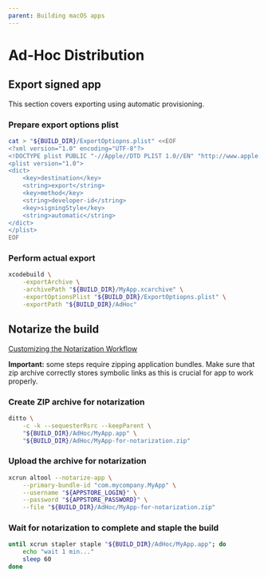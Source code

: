 ```yaml
---
parent: Building macOS apps
---
```

# Ad-Hoc Distribution

## Export signed app

This section covers exporting using automatic provisioning.

### Prepare export options plist

```sh
cat > "${BUILD_DIR}/ExportOptiopns.plist" <<EOF
<?xml version="1.0" encoding="UTF-8"?>
<!DOCTYPE plist PUBLIC "-//Apple//DTD PLIST 1.0//EN" "http://www.apple.com/DTDs/PropertyList-1.0.dtd">
<plist version="1.0">
<dict>
    <key>destination</key>
    <string>export</string>
    <key>method</key>
    <string>developer-id</string>
    <key>signingStyle</key>
    <string>automatic</string>
</dict>
</plist>
EOF
```

### Perform actual export

```sh
xcodebuild \
    -exportArchive \
    -archivePath "${BUILD_DIR}/MyApp.xcarchive" \
    -exportOptionsPlist "${BUILD_DIR}/ExportOptiopns.plist" \
    -exportPath "${BUILD_DIR}/AdHoc"
```

## Notarize the build

[Customizing the Notarization Workflow](https://developer.apple.com/documentation/xcode/notarizing_macos_software_before_distribution/customizing_the_notarization_workflow)

**Important:** some steps require zipping application bundles.
Make sure that zip archive correctly stores symbolic links as this is crucial for app to work properly.

### Create ZIP archive for notarization

```sh
ditto \
    -c -k --sequesterRsrc --keepParent \
    "${BUILD_DIR}/AdHoc/MyApp.app" \
    "${BUILD_DIR}/AdHoc/MyApp-for-notarization.zip"
```

### Upload the archive for notarization

```sh
xcrun altool --notarize-app \
    --primary-bundle-id "com.mycompany.MyApp" \
    --username "${APPSTORE_LOGIN}" \
    --password "${APPSTORE_PASSWORD}" \
    --file "${BUILD_DIR}/AdHoc/MyApp-for-notarization.zip"
```

### Wait for notarization to complete and staple the build

```sh
until xcrun stapler staple "${BUILD_DIR}/AdHoc/MyApp.app"; do
    echo "wait 1 min..."
    sleep 60
done
```
